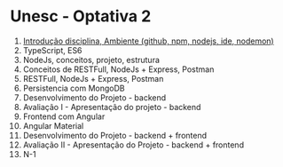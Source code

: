 # Unesc - Optativa 2
		
1. [Introdução disciplina, Ambiente (github, npm, nodejs, ide, nodemon)](01-ambiente-nodejs.md)
1. TypeScript, ES6
1. NodeJs, conceitos, projeto, estrutura
1. Conceitos de RESTFull, NodeJs + Express, Postman
1. RESTFull, NodeJs + Express, Postman
1. Persistencia com MongoDB
1. Desenvolvimento do Projeto - backend
1. Avaliação I - Apresentação do projeto - backend
1. Frontend com Angular
1. Angular Material
1. Desenvolvimento do Projeto - backend + frontend
1. Avaliação II - Apresentação do Projeto - backend + frontend
1. N-1
